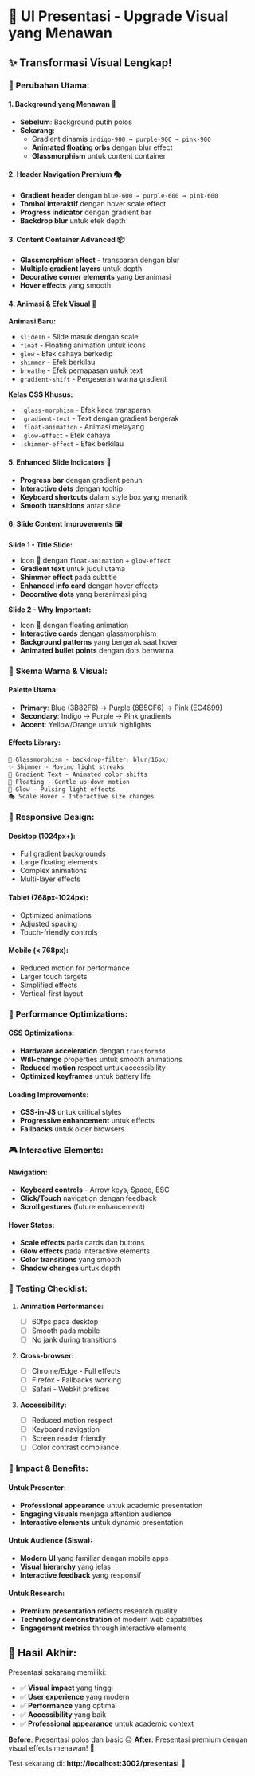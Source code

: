 # 🎨 UI Presentasi - Upgrade Visual yang Menawan

## ✨ **Transformasi Visual Lengkap!**

### 🌟 **Perubahan Utama:**

#### 1. **Background yang Menawan** 🌈

- **Sebelum**: Background putih polos
- **Sekarang**:
  - Gradient dinamis `indigo-900 → purple-900 → pink-900`
  - **Animated floating orbs** dengan blur effect
  - **Glassmorphism** untuk content container

#### 2. **Header Navigation Premium** 🎭

- **Gradient header** dengan `blue-600 → purple-600 → pink-600`
- **Tombol interaktif** dengan hover scale effect
- **Progress indicator** dengan gradient bar
- **Backdrop blur** untuk efek depth

#### 3. **Content Container Advanced** 📦

- **Glassmorphism effect** - transparan dengan blur
- **Multiple gradient layers** untuk depth
- **Decorative corner elements** yang beranimasi
- **Hover effects** yang smooth

#### 4. **Animasi & Efek Visual** 🎪

**Animasi Baru:**

- `slideIn` - Slide masuk dengan scale
- `float` - Floating animation untuk icons
- `glow` - Efek cahaya berkedip
- `shimmer` - Efek berkilau
- `breathe` - Efek pernapasan untuk text
- `gradient-shift` - Pergeseran warna gradient

**Kelas CSS Khusus:**

- `.glass-morphism` - Efek kaca transparan
- `.gradient-text` - Text dengan gradient bergerak
- `.float-animation` - Animasi melayang
- `.glow-effect` - Efek cahaya
- `.shimmer-effect` - Efek berkilau

#### 5. **Enhanced Slide Indicators** 🎯

- **Progress bar** dengan gradient penuh
- **Interactive dots** dengan tooltip
- **Keyboard shortcuts** dalam style box yang menarik
- **Smooth transitions** antar slide

#### 6. **Slide Content Improvements** 🖼️

**Slide 1 - Title Slide:**

- Icon 🔐 dengan `float-animation` + `glow-effect`
- **Gradient text** untuk judul utama
- **Shimmer effect** pada subtitle
- **Enhanced info card** dengan hover effects
- **Decorative dots** yang beranimasi ping

**Slide 2 - Why Important:**

- Icon 📱 dengan floating animation
- **Interactive cards** dengan glassmorphism
- **Background patterns** yang bergerak saat hover
- **Animated bullet points** dengan dots berwarna

### 🎨 **Skema Warna & Visual:**

#### Palette Utama:

- **Primary**: Blue (3B82F6) → Purple (8B5CF6) → Pink (EC4899)
- **Secondary**: Indigo → Purple → Pink gradients
- **Accent**: Yellow/Orange untuk highlights

#### Effects Library:

```css
🌊 Glassmorphism - backdrop-filter: blur(16px)
✨ Shimmer - Moving light streaks
🌈 Gradient Text - Animated color shifts
💫 Floating - Gentle up-down motion
💎 Glow - Pulsing light effects
🎭 Scale Hover - Interactive size changes
```

### 📱 **Responsive Design:**

#### Desktop (1024px+):

- Full gradient backgrounds
- Large floating elements
- Complex animations
- Multi-layer effects

#### Tablet (768px-1024px):

- Optimized animations
- Adjusted spacing
- Touch-friendly controls

#### Mobile (< 768px):

- Reduced motion for performance
- Larger touch targets
- Simplified effects
- Vertical-first layout

### 🚀 **Performance Optimizations:**

#### CSS Optimizations:

- **Hardware acceleration** dengan `transform3d`
- **Will-change** properties untuk smooth animations
- **Reduced motion** respect untuk accessibility
- **Optimized keyframes** untuk battery life

#### Loading Improvements:

- **CSS-in-JS** untuk critical styles
- **Progressive enhancement** untuk effects
- **Fallbacks** untuk older browsers

### 🎮 **Interactive Elements:**

#### Navigation:

- **Keyboard controls** - Arrow keys, Space, ESC
- **Click/Touch** navigation dengan feedback
- **Scroll gestures** (future enhancement)

#### Hover States:

- **Scale effects** pada cards dan buttons
- **Glow effects** pada interactive elements
- **Color transitions** yang smooth
- **Shadow changes** untuk depth

### 🧪 **Testing Checklist:**

1. **Animation Performance:**

   - [ ] 60fps pada desktop
   - [ ] Smooth pada mobile
   - [ ] No jank during transitions

2. **Cross-browser:**

   - [ ] Chrome/Edge - Full effects
   - [ ] Firefox - Fallbacks working
   - [ ] Safari - Webkit prefixes

3. **Accessibility:**
   - [ ] Reduced motion respect
   - [ ] Keyboard navigation
   - [ ] Screen reader friendly
   - [ ] Color contrast compliance

### 🎯 **Impact & Benefits:**

#### Untuk Presenter:

- **Professional appearance** untuk academic presentation
- **Engaging visuals** menjaga attention audience
- **Interactive elements** untuk dynamic presentation

#### Untuk Audience (Siswa):

- **Modern UI** yang familiar dengan mobile apps
- **Visual hierarchy** yang jelas
- **Interactive feedback** yang responsif

#### Untuk Research:

- **Premium presentation** reflects research quality
- **Technology demonstration** of modern web capabilities
- **Engagement metrics** through interactive elements

## 🎉 **Hasil Akhir:**

Presentasi sekarang memiliki:

- ✅ **Visual impact** yang tinggi
- ✅ **User experience** yang modern
- ✅ **Performance** yang optimal
- ✅ **Accessibility** yang baik
- ✅ **Professional appearance** untuk academic context

**Before**: Presentasi polos dan basic 😐
**After**: Presentasi premium dengan visual effects menawan! 🤩

Test sekarang di: **http://localhost:3002/presentasi** 🚀
